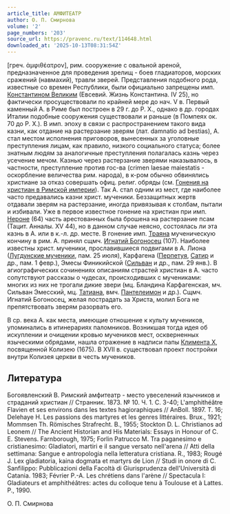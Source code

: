 ```yaml
---
article_title: АМФИТЕАТР
author: О. П. Смирнова
volume: '2'
page_numbers: '203'
source_url: https://pravenc.ru/text/114648.html
downloaded_at: '2025-10-13T08:31:54Z'
---
```


[греч. ἀμφιθέατρον], рим. сооружение с овальной ареной, предназначенное для проведения зрелищ - боев гладиаторов, морских сражений (навмахий), травли зверей. Представления подобного рода, известные со времен Республики, были официально запрещены имп. [Константином Великим](<https://pravenc.ru/text/Константином Великим.html>) (Евсевий. Жизнь Константина. IV 25), но фактически просуществовали по крайней мере до нач. V в. Первый каменный А. в Риме был построен в 29 г. до Р. Х., однако в др. городах Италии подобные сооружения существовали и раньше (в Помпеях ок. 70 до Р. Х.). В имп. эпоху в связи с распространением такого вида казни, как отдание на растерзание зверям (лат. damnatio ad bestias), А. стал местом исполнения приговоров, вынесенных за уголовные преступления лицам, как правило, низкого социального статуса; более знатным людям за аналогичные преступления полагалась казнь через усечение мечом. Казнью через растерзание зверями наказывалось, в частности, преступление против гос-ва (crimen laesae maiestatis - оскорбление величества рим. народа), в к-ром обычно обвинялись христиане за отказ совершать офиц. религ. обряды (см. [Гонения на христиан в Римской империи](<https://pravenc.ru/text/Гонения на христиан в Римской империи.html>)). Так А. стал одним из мест, где наиболее часто предавались казни христ. мученики. Беззащитных жертв отдавали зверям на растерзание, иногда привязывая к столбам, пытали и избивали. Уже в первое известное гонение на христиан при имп. [Нероне](https://pravenc.ru/text/Нероне.html) (64) часть арестованных была брошена на растерзание псам (Тацит. Анналы. XV 44), но в данном случае неясно, состоялась ли эта казнь в А. или в к.-л. др. месте. В гонение имп. [Траяна](https://pravenc.ru/text/Траян.html) мученическую кончину в рим. А. принял сщмч. [Игнатий Богоносец](<https://pravenc.ru/text/Игнатий Богоносец.html>) (107). Наиболее известны христ. мученики, прославившиеся подвигами в А. Лиона ([Лугдунские мученики](<https://pravenc.ru/text/Лугдунские мученики.html>), пам. 25 июля), Карфагена ([Перпетуя](https://pravenc.ru/text/Перпетуя.html), [Сатир](https://pravenc.ru/text/Сатир.html) и др., пам. 1 февр.), Эмесы Финикийской ([Сильван](https://pravenc.ru/text/Сильван.html) и др., пам. 29 янв.). В агиографических сочинениях описаниям страстей христиан в А. часто сопутствуют рассказы о чудесах, происходивших с мучениками: многих из них не трогали дикие звери (мц. Бландина Карфагенская, мч. Сильван Эмесский, мц. [Татиана](https://pravenc.ru/text/Татиана.html), вмч. [Пантелеимон](https://pravenc.ru/text/Пантелеимон.html) и др.). Сщмч. Игнатий Богоносец, желая пострадать за Христа, молил Бога не препятствовать зверям разорвать его.

В ср. века А. как места, имеющие отношение к культу мучеников, упоминались в итинерариях паломников. Возникшая тогда идея об искуплении и очищении кровью мучеников мест, оскверненных языческими обрядами, нашла отражение в надписи папы [Климента X](<https://pravenc.ru/text/Климента X.html>), посвященной Колизею (1675). В XVII в. существовал проект постройки внутри Колизея церкви в честь мучеников.

## Литература

Богоявленский В. Римский амфитеатр - место увеселений язычников и страданий христиан // Странник. 1873. № 10. Ч. 1. С. 3-40; L'amphithéâtre Flavien et ses environs dans les textes hagioraphiques // AnBoll. 1897. T. 16; Delehaye H. Les passions des martyres et les genres littéraires. Brux., 1921; Mommsen Th. Römisches Strafrecht. B., 1955; Stockton D. L. Christianos ad Leonem // The Ancient Historian and His Materials: Essays in Honour of C. E. Stevens. Farnborough, 1975; Forlin Patrucco M. Tra paganesimo e cristianesimo: Gladiatori, martiri e il sangue versato nell'arena // Atti della settimana: Sangue e antropologia nella letteratura cristiana. R., 1983; Rougé J. Lex gladiatoria, kaina dogmata et martyrs de Lion // Studi in onore di C. Sanfilippo: Pubblicazioni della Facoltà di Giurisprudenza dell'Università di Catania. 1983; Février P.-A. Les chrétiens dans l'arène // Spectacula I: Gladiateurs et amphithéâtres: actes du colloque tenu à Toulouse et à Lattes. P., 1990.

О. П. Смирнова
